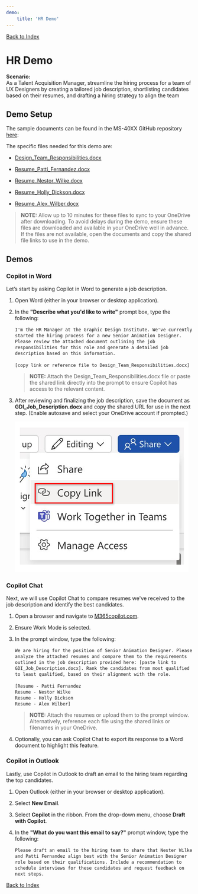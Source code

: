 ```yaml
---
demo:
    title: 'HR Demo'
---
```


[Back to Index](https://microsoftlearning.github.io/Copilot-Immersion-Experience/)

# HR Demo

**Scenario:**  
As a Talent Acquisition Manager, streamline the hiring process for a team of UX Designers by creating a tailored job description, shortlisting candidates based on their resumes, and drafting a hiring strategy to align the team

## Demo Setup

The sample documents can be found in the MS-40XX GitHub repository [here](https://github.com/MicrosoftLearning/Copilot-Immersion-Experience/tree/master/ResourceFiles):

The specific files needed for this demo are:

- [Design_Team_Responsibilities.docx](https://github.com/MicrosoftLearning/Copilot-Immersion-Experience/raw/master/ResourceFiles/Graphic_Design_Institute_Design_Team_Responsibilities.docx)

- [Resume_Patti_Fernandez.docx](https://github.com/MicrosoftLearning/Copilot-Immersion-Experience/raw/master/ResourceFiles/Resume_Patti_Fernandez.docx)

- [Resume_Nestor_Wilke.docx](https://github.com/MicrosoftLearning/Copilot-Immersion-Experience/raw/master/ResourceFiles/Resume_Nestor_Wilke.docx)

- [Resume_Holly_Dickson.docx](https://github.com/MicrosoftLearning/Copilot-Immersion-Experience/raw/master/ResourceFiles/Resume_Holly_Dickson.docx)

- [Resume_Alex_Wilber.docx](https://github.com/MicrosoftLearning/Copilot-Immersion-Experience/raw/master/ResourceFiles/Resume_Alex_Wilber.docx)

> **NOTE:** Allow up to 10 minutes for these files to sync to your OneDrive after downloading. To avoid delays during the demo, ensure these files are downloaded and available in your OneDrive well in advance. If the files are not available, open the documents and copy the shared file links to use in the demo.

## Demos

### Copilot in Word

Let’s start by asking Copilot in Word to generate a job description.

1. Open Word (either in your browser or desktop application).

1. In the **"Describe what you'd like to write"** prompt box, type the following:

    ```text
    I'm the HR Manager at the Graphic Design Institute. We've currently started the hiring process for a new Senior Animation Designer. Please review the attached document outlining the job responsibilities for this role and generate a detailed job description based on this information.

    [copy link or reference file to Design_Team_Responsibilities.docx]
    ```

    > **NOTE:** Attach the Design_Team_Responsibilities.docx file or paste the shared link directly into the prompt to ensure Copilot has access to the relevant content.

1. After reviewing and finalizing the job description, save the document as **GDI_Job_Description.docx** and copy the shared URL for use in the next step. (Enable autosave and select your OneDrive account if prompted.)

    ![Share link.](../Demos/Media/share-menu-with-copy-link-9fd1c60a.png)

### Copilot Chat

Next, we will use Copilot Chat to compare resumes we've received to the job description and identify the best candidates.

1. Open a browser and navigate to [M365copilot.com](https://m365copilot.com/).

1. Ensure Work Mode is selected.

1. In the prompt window, type the following:

    ```text
    We are hiring for the position of Senior Animation Designer. Please analyze the attached resumes and compare them to the requirements outlined in the job description provided here: [paste link to GDI_Job_Description.docx]. Rank the candidates from most qualified to least qualified, based on their alignment with the role.

    [Resume - Patti Fernandez
    Resume - Nestor Wilke
    Resume - Holly Dickson
    Resume - Alex Wilber]
    ```

    > **NOTE:** Attach the resumes or upload them to the prompt window. Alternatively, reference each file using the shared links or filenames in your OneDrive.

1. Optionally, you can ask Copilot Chat to export its response to a Word document to highlight this feature.

### Copilot in Outlook

Lastly, use Copilot in Outlook to draft an email to the hiring team regarding the top candidates.

1. Open Outlook (either in your browser or desktop application).

1. Select **New Email**.

1. Select **Copilot** in the ribbon. From the drop-down menu, choose **Draft with Copilot**.

1. In the **"What do you want this email to say?"** prompt window, type the following:

    ```text
    Please draft an email to the hiring team to share that Nester Wilke and Patti Fernandez align best with the Senior Animation Designer role based on their qualifications. Include a recommendation to schedule interviews for these candidates and request feedback on next steps.
    ```

[Back to Index](https://microsoftlearning.github.io/Copilot-Immersion-Experience/)
